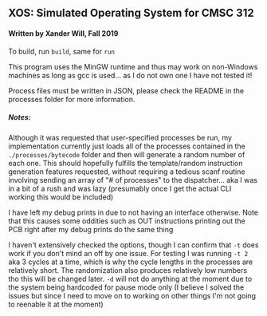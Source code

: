 ## XOS: Simulated Operating System for CMSC 312
#### Written by Xander Will, Fall 2019

To build, run `build`, same for `run`

This program uses the MinGW runtime and thus may work on non-Windows machines as long as gcc is used... as I do not own one I have not tested it!

Process files must be written in JSON, please check the README in the processes folder for more information.

##### Notes:
Although it was requested that user-specified processes be run, my implementation currently just loads all of the processes contained in the `./processes/bytecode` folder and then will generate a random number of each one. This should hopefully fulfills the template/random instruction generation features requested, without requiring a tedious scanf routine involving sending an array of "# of processes" to the dispatcher... aka I was in a bit of a rush and was lazy (presumably once I get the actual CLI working this would be included)

I have left my debug prints in due to not having an interface otherwise. Note that this causes some oddities such as OUT instructions printing out the PCB right after my debug prints do the same thing

I haven't extensively checked the options, though I can confirm that `-t` does work if you don't mind an off by one issue. For testing I was running `-t 2` aka 3 cycles at a time, which is why the cycle lengths in the processes are relatively short. The randomization also produces relatively low numbers tho this will be changed later. `-d` will not do anything at the moment due to the system being hardcoded for pause mode only (I believe I solved the issues but since I need to move on to working on other things I'm not going to reenable it at the moment)